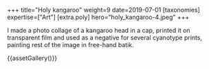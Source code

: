 +++
title="Holy kangaroo"
weight=9
date=2019-07-01
[taxonomies]
expertise=["Art"]
[extra.poly]
hero="holy_kangaroo-4.jpeg"
+++

I made a photo collage of a kangaroo head in a cap, printed it on transparent film and used as a negative for several cyanotype prints, painting rest of the image in free-hand batik.

{{assetGallery()}}